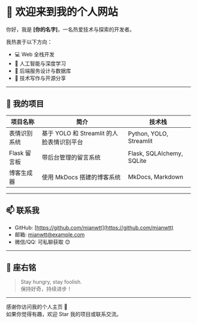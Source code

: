 # 👋 欢迎来到我的个人网站

你好，我是 **[你的名字]**，一名热爱技术与探索的开发者。

我热衷于以下方向：

- 💻 Web 全栈开发
- 🤖 人工智能与深度学习
- 🔧 后端服务设计与数据库
- 📝 技术写作与开源分享

---

## 🧭 我的项目

| 项目名称       | 简介                           | 技术栈              |
|----------------|--------------------------------|---------------------|
| 表情识别系统   | 基于 YOLO 和 Streamlit 的人脸表情识别平台 | Python, YOLO, Streamlit |
| Flask 留言板   | 带后台管理的留言系统            | Flask, SQLAlchemy, SQLite |
| 博客生成器     | 使用 MkDocs 搭建的博客系统      | MkDocs, Markdown    |

---

## 📫 联系我

- GitHub: [https://github.com/mianwtt](https://github.com/mianwtt)
- 邮箱: mianwtt@example.com
- 微信/QQ: 可私聊获取 😊

---

## 🧠 座右铭

> Stay hungry, stay foolish.  
> 保持好奇，持续进步！

---

感谢你访问我的个人主页 🙌  
如果你觉得有趣，欢迎 Star 我的项目或联系交流。
